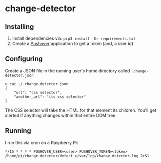 # change-detector

## Installing

1. Install dependencies via: `pip3 install -Ur requirements.txt`
1. Create a [Pushover](https://pushover.net) application to get a token (and, a user id)

## Configuring

Create a JSON file in the running user's home directory called `.change-detector.json`

```
> cat ~/.change-detector.json
{
    "url": "css selector",
    "another_url": "its css selector"
}
```

The CSS selector will take the HTML for that element its children. You'll get alerted if anything changes within that entire DOM tree.

## Running

I run this via cron on a Raspberry Pi:

```
*/15 * * * * PUSHOVER_USER=<user> PUSHOVER_TOKEN=<token> /home/pi/change-detector/detect >/var/log/change-detector.log 2>&1
```
